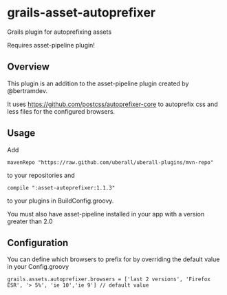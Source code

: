 grails-asset-autoprefixer
==================

Grails plugin for autoprefixing assets

Requires asset-pipeline plugin!

Overview
--------
This plugin is an addition to the asset-pipeline plugin created by @bertramdev.

It uses https://github.com/postcss/autoprefixer-core to autoprefix css and less files for the configured browsers.

Usage
-------------
Add

    mavenRepo "https://raw.github.com/uberall/uberall-plugins/mvn-repo"


to your repositories and

    compile ":asset-autoprefixer:1.1.3"


to your plugins in BuildConfig.groovy.

You must also have asset-pipeline installed in your app with a version greater than 2.0

Configuration
-----------------
You can define which browsers to prefix for by overriding the default value in your Config.groovy

    grails.assets.autoprefixer.browsers = ['last 2 versions', 'Firefox ESR', '> 5%', 'ie 10','ie 9'] // default value
